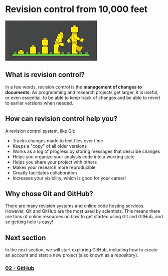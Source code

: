 # Revision control from 10,000 feet

![image](../images/00_ControlVersion.jpg)

## What is revision control?

In a few words, revision control is the **management of changes to documents**.
As programming and research projects get larger, it is useful, or even
essential, to be able to keep track of changes and be able to revert to earlier
versions when needed.

## How can revision control help you?

A revision control system, like Git:

- Tracks changes made to text files over time
- Keeps a "copy" of all older versions
- Works as a log of progress by storing messages that describe changes
- Helps you organize your analysis code into a working state
- Helps you share your project with others
- Makes your research more reproducible
- Greatly facilitates collaboration
- Increases your visibility, which is good for your career!

## Why chose Git and GitHub?

There are many revision systems and online code hosting services. However, Git
and GitHub are the most used by scientists. This means there are tons of
online resources on how to get started using Git and GitHub, and so getting
help is easy!

## Next section

In the next section, we will start exploring GitHub, including how to create an
account and start a new project (also known as a repository).

### [02 - GitHub](02_github.md)

